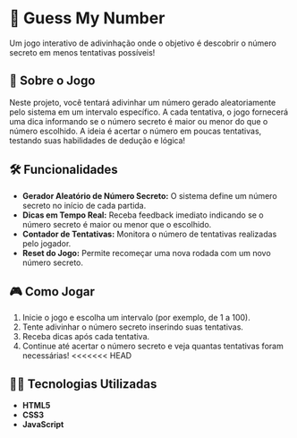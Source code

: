 # 🎲 Guess My Number

Um jogo interativo de adivinhação onde o objetivo é descobrir o número secreto em menos tentativas possíveis!

## 🚀 Sobre o Jogo

Neste projeto, você tentará adivinhar um número gerado aleatoriamente pelo sistema em um intervalo específico. A cada tentativa, o jogo fornecerá uma dica informando se o número secreto é maior ou menor do que o número escolhido. A ideia é acertar o número em poucas tentativas, testando suas habilidades de dedução e lógica!

## 🛠️ Funcionalidades

- **Gerador Aleatório de Número Secreto:** O sistema define um número secreto no início de cada partida.
- **Dicas em Tempo Real:** Receba feedback imediato indicando se o número secreto é maior ou menor que o escolhido.
- **Contador de Tentativas:** Monitora o número de tentativas realizadas pelo jogador.
- **Reset do Jogo:** Permite recomeçar uma nova rodada com um novo número secreto.

## 🎮 Como Jogar

1. Inicie o jogo e escolha um intervalo (por exemplo, de 1 a 100).
2. Tente adivinhar o número secreto inserindo suas tentativas.
3. Receba dicas após cada tentativa.
4. Continue até acertar o número secreto e veja quantas tentativas foram necessárias!
   <<<<<<< HEAD

## 🧑‍💻 Tecnologias Utilizadas

- **HTML5**
- **CSS3**
- **JavaScript**
